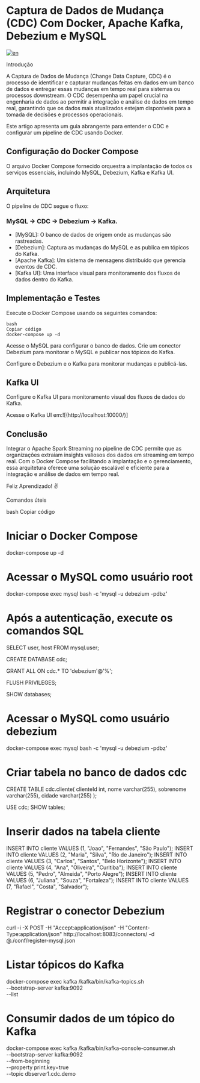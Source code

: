 # Captura de Dados de Mudança (CDC) Com Docker, Apache Kafka, Debezium e MySQL
[![en](https://img.shields.io/badge/lang-en-red.svg)](https://github.com/LeonardoBasilio/ambienteCDC/blob/main/README.md)

Introdução

A Captura de Dados de Mudança (Change Data Capture, CDC) é o processo de identificar e capturar mudanças feitas em dados em um banco de dados e entregar essas mudanças em tempo real para sistemas ou processos downstream. O CDC desempenha um papel crucial na engenharia de dados ao permitir a integração e análise de dados em tempo real, garantindo que os dados mais atualizados estejam disponíveis para a tomada de decisões e processos operacionais.

Este artigo apresenta um guia abrangente para entender o CDC e configurar um pipeline de CDC usando Docker.

## Configuração do Docker Compose

O arquivo Docker Compose fornecido orquestra a implantação de todos os serviços essenciais, incluindo MySQL, Debezium, Kafka e Kafka UI.

## Arquitetura

O pipeline de CDC segue o fluxo: 
### MySQL -> CDC -> Debezium -> Kafka.

- [MySQL]: O banco de dados de origem onde as mudanças são rastreadas.
- [Debezium]: Captura as mudanças do MySQL e as publica em tópicos do Kafka.
- [Apache Kafka]: Um sistema de mensagens distribuído que gerencia eventos de CDC.
- [Kafka UI]: Uma interface visual para monitoramento dos fluxos de dados dentro do Kafka.


## Implementação e Testes

Execute o Docker Compose usando os seguintes comandos:
```
bash
Copiar código
docker-compose up -d
```
Acesse o MySQL para configurar o banco de dados. Crie um conector Debezium para monitorar o MySQL e publicar nos tópicos do Kafka.

Configure o Debezium e o Kafka para monitorar mudanças e publicá-las.

## Kafka UI

Configure o Kafka UI para monitoramento visual dos fluxos de dados do Kafka.

Acesse o Kafka UI em:![(http://localhost:10000/)]

## Conclusão

Integrar o Apache Spark Streaming no pipeline de CDC permite que as organizações extraiam insights valiosos dos dados em streaming em tempo real. Com o Docker Compose facilitando a implantação e o gerenciamento, essa arquitetura oferece uma solução escalável e eficiente para a integração e análise de dados em tempo real.

Feliz Aprendizado! ✌️

Comandos úteis

bash
Copiar código
# Iniciar o Docker Compose
docker-compose up -d

# Acessar o MySQL como usuário root
docker-compose exec mysql bash -c 'mysql -u debezium -pdbz'

# Após a autenticação, execute os comandos SQL
SELECT user, host FROM mysql.user;

CREATE DATABASE cdc;

GRANT ALL ON cdc.* TO 'debezium'@'%';

FLUSH PRIVILEGES;

SHOW databases;

# Acessar o MySQL como usuário debezium
docker-compose exec mysql bash -c 'mysql -u debezium -pdbz'

# Criar tabela no banco de dados cdc
CREATE TABLE cdc.cliente(
    clienteId int,
    nome varchar(255),
    sobrenome varchar(255),
    cidade varchar(255)
);

USE cdc;
SHOW tables;

# Inserir dados na tabela cliente
INSERT INTO cliente VALUES (1, "Joao", "Fernandes", "São Paulo");
INSERT INTO cliente VALUES (2, "Maria", "Silva", "Rio de Janeiro");
INSERT INTO cliente VALUES (3, "Carlos", "Santos", "Belo Horizonte");
INSERT INTO cliente VALUES (4, "Ana", "Oliveira", "Curitiba");
INSERT INTO cliente VALUES (5, "Pedro", "Almeida", "Porto Alegre");
INSERT INTO cliente VALUES (6, "Juliana", "Souza", "Fortaleza");
INSERT INTO cliente VALUES (7, "Rafael", "Costa", "Salvador");

# Registrar o conector Debezium
curl -i -X POST -H "Accept:application/json" -H "Content-Type:application/json" http://localhost:8083/connectors/ -d @./conf/register-mysql.json

# Listar tópicos do Kafka
docker-compose exec kafka /kafka/bin/kafka-topics.sh \
--bootstrap-server kafka:9092 \
--list

# Consumir dados de um tópico do Kafka
docker-compose exec kafka /kafka/bin/kafka-console-consumer.sh \
    --bootstrap-server kafka:9092 \
    --from-beginning \
    --property print.key=true \
    --topic dbserver1.cdc.demo

